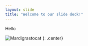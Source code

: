 ```yaml
---
layout: slide
title: "Welcome to our slide deck!"
---
```


Hello

![Mardigrastocat](https://octodex.github.com/images/Mardigrastocat.png)
{: .center}

